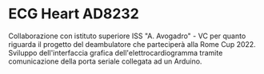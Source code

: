 # ECG Heart AD8232

Collaborazione con istituto superiore ISS "A. Avogadro" - VC per quanto riguarda il progetto del deambulatore che parteciperà alla Rome Cup 2022. Sviluppo dell'interfaccia grafica dell'elettrocardiogramma tramite comunicazione della porta seriale collegata ad un Arduino.
